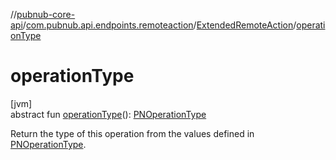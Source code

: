 //[pubnub-core-api](../../../index.md)/[com.pubnub.api.endpoints.remoteaction](../index.md)/[ExtendedRemoteAction](index.md)/[operationType](operation-type.md)

# operationType

[jvm]\
abstract fun [operationType](operation-type.md)(): [PNOperationType](../../com.pubnub.api.enums/-p-n-operation-type/index.md)

Return the type of this operation from the values defined in [PNOperationType](../../com.pubnub.api.enums/-p-n-operation-type/index.md).
